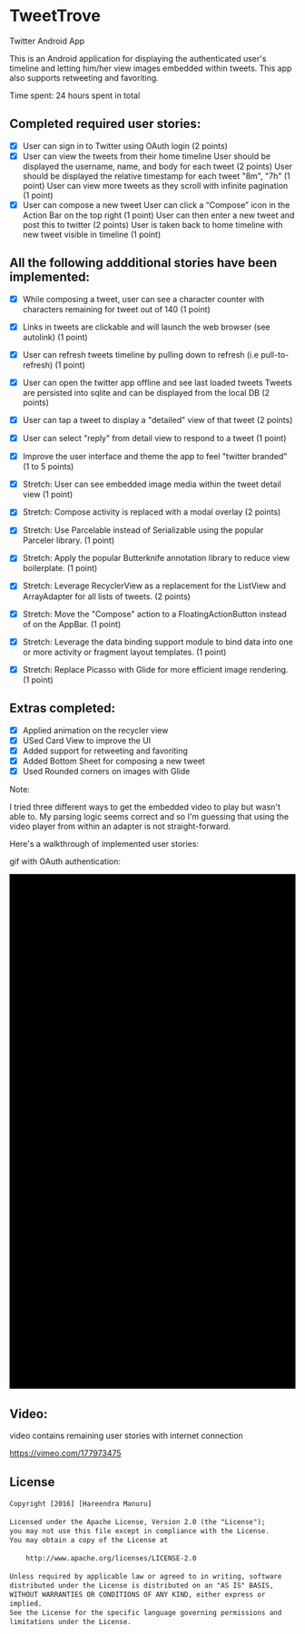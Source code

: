 # TweetTrove
Twitter Android App

This is an Android application for displaying the authenticated user's timeline and letting him/her view images embedded within tweets. This app also supports retweeting and favoriting.


Time spent: 24 hours spent in total

## Completed required user stories:

* [X] User can sign in to Twitter using OAuth login (2 points)
* [X] User can view the tweets from their home timeline
        User should be displayed the username, name, and body for each tweet (2 points)
        User should be displayed the relative timestamp for each tweet "8m", "7h" (1 point)
        User can view more tweets as they scroll with infinite pagination (1 point)
* [X] User can compose a new tweet
        User can click a “Compose” icon in the Action Bar on the top right (1 point)
        User can then enter a new tweet and post this to twitter (2 points)
        User is taken back to home timeline with new tweet visible in timeline (1 point)

## All the following addditional stories have been implemented:

* [X] While composing a tweet, user can see a character counter with characters remaining for tweet out of 140 (1 point)
* [X] Links in tweets are clickable and will launch the web browser (see autolink) (1 point)
* [X] User can refresh tweets timeline by pulling down to refresh (i.e pull-to-refresh) (1 point)
* [X] User can open the twitter app offline and see last loaded tweets
        Tweets are persisted into sqlite and can be displayed from the local DB (2 points)
* [X] User can tap a tweet to display a "detailed" view of that tweet (2 points)
* [X] User can select "reply" from detail view to respond to a tweet (1 point)
* [X] Improve the user interface and theme the app to feel "twitter branded" (1 to 5 points)
* [X] Stretch: User can see embedded image media within the tweet detail view (1 point)

* [X] Stretch: Compose activity is replaced with a modal overlay (2 points)
* [X] Stretch: Use Parcelable instead of Serializable using the popular Parceler library. (1 point)
* [X] Stretch: Apply the popular Butterknife annotation library to reduce view boilerplate. (1 point)
* [X] Stretch: Leverage RecyclerView as a replacement for the ListView and ArrayAdapter for all lists of tweets. (2 points)
* [X] Stretch: Move the "Compose" action to a FloatingActionButton instead of on the AppBar. (1 point)

* [X] Stretch: Leverage the data binding support module to bind data into one or more activity or fragment layout templates. (1 point)
* [X] Stretch: Replace Picasso with Glide for more efficient image rendering. (1 point)


## Extras completed:

* [X] Applied animation on the recycler view
* [X] USed Card View to improve the UI
* [X] Added support for retweeting and favoriting
* [X] Added Bottom Sheet for composing a new tweet
* [X] Used Rounded corners on images with Glide

Note:

I tried three different ways to get the embedded video to play but wasn't able to. My parsing logic seems correct and so I'm guessing that using the video player from within an adapter is not straight-forward. 


Here's a walkthrough of implemented user stories:


gif with OAuth authentication:

<img src='https://github.com/mhareendra/TweetTrove/blob/master/TT1.gif' width=' '/>


## Video:

video contains remaining user stories with internet connection

https://vimeo.com/177973475


## License

    Copyright [2016] [Hareendra Manuru]

    Licensed under the Apache License, Version 2.0 (the "License");
    you may not use this file except in compliance with the License.
    You may obtain a copy of the License at

        http://www.apache.org/licenses/LICENSE-2.0

    Unless required by applicable law or agreed to in writing, software
    distributed under the License is distributed on an "AS IS" BASIS,
    WITHOUT WARRANTIES OR CONDITIONS OF ANY KIND, either express or implied.
    See the License for the specific language governing permissions and
    limitations under the License.
